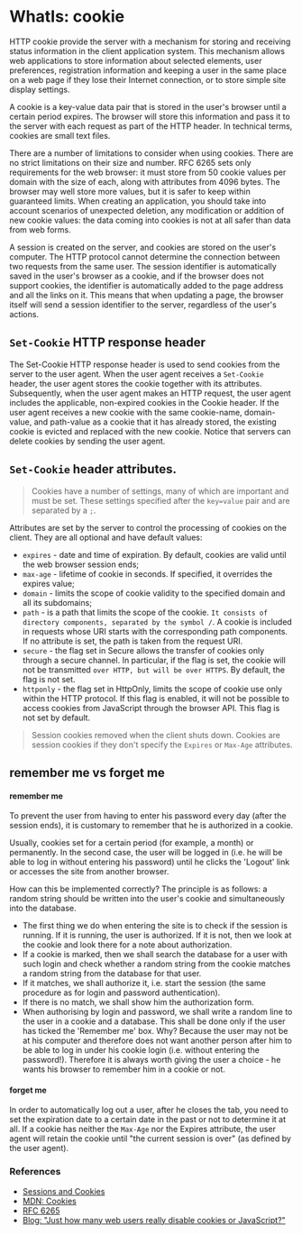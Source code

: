 #  WhatIs: cookie


HTTP cookie provide the server with a mechanism for storing and receiving status information in the client application system. This mechanism allows web applications to store information about selected elements, user preferences, registration information and keeping a user in the same place on a web page if they lose their Internet connection, or to store simple site display settings.

A cookie is a key-value data pair that is stored in the user's browser until a certain period expires. The browser will store this information and pass it to the server with each request as part of the HTTP header. In technical terms, cookies are small text files.  

There are a number of limitations to consider when using cookies. There are no strict limitations on their size and number.
 RFC 6265 sets only requirements for the web browser: it must store from 50 cookie values per domain with the size of each, along with attributes from 4096 bytes. The browser may well store more values, but it is safer to keep within guaranteed limits. When creating an application, you should take into account scenarios of unexpected deletion, any modification or addition of new cookie values: the data coming into cookies is not at all safer than data from web forms.

A session is created on the server, and cookies are stored on the user's computer. The HTTP protocol cannot determine the connection between two requests from the same user. 
The session identifier is automatically saved in the user's browser as a cookie, and if the browser does not support cookies, the identifier is automatically added to the page address and all the links on it. This means that when updating a page, the browser itself will send a session identifier to the server, regardless of the user's actions.
 
## `Set-Cookie` HTTP response header

 The Set-Cookie HTTP response header is used to send cookies from the server to the user agent.
 When the user agent receives a `Set-Cookie` header, the user agent stores the cookie together with its attributes.  Subsequently, when the user agent makes an HTTP request, the user agent includes the applicable, non-expired cookies in the Cookie header. If the user agent receives a new cookie with the same cookie-name, domain-value, and path-value as a cookie that it has already stored, the existing cookie is evicted and replaced with the new cookie. Notice that servers can delete cookies by sending the user agent.


## `Set-Cookie` header attributes.

> Cookies have a number of settings, many of which are important and must be set. These settings specified after the `key=value` pair and are separated by a `;`.

 Attributes are set by the server to control the processing of cookies on the client. They are all optional and have default values:
 
 - `expires` - date and time of expiration. By default, cookies are valid until the web browser session ends;
 - `max-age` - lifetime of cookie in seconds. If specified, it overrides the expires value;
 - `domain` - limits the scope of cookie validity to the specified domain and all its subdomains;
 - `path`  - is a path that limits the scope of the cookie. `It consists of directory components, separated by the symbol /`. A cookie is included in requests whose URI starts with the corresponding path components. If no attribute is set, the path is taken from the request URI.
 - `secure` - the flag set in Secure allows the transfer of cookies only through a secure channel. In particular, if the flag is set, the cookie will not be transmitted `over HTTP, but will be over HTTPS`. By default, the flag is not set.
 - `httponly` - the flag set in HttpOnly, limits the scope of cookie use only within the HTTP protocol. If this flag is enabled, it will not be possible to access cookies from JavaScript through the browser API. This flag is not set by default.

 > Session cookies removed when the client shuts down. Cookies are session cookies if they don't specify the `Expires` or `Max-Age` attributes.

## remember me vs forget me
 
#### remember me
To prevent the user from having to enter his password every day (after the session ends), it is customary to remember that he is authorized in a cookie.

Usually, cookies set for a certain period (for example, a month) or permanently. In the second case, the user will be logged in (i.e. he will be able to log in without entering his password) until he clicks the 'Logout' link or accesses the site from another browser.

How can this be implemented correctly? The principle is as follows: a random string should be written into the user's cookie and simultaneously into the database.
- The first thing we do when entering the site is to check if the session is running. If it is running, the user is authorized. If it is not, then we look at the cookie and look there for a note about authorization.
 - If a cookie is marked, then we shall search the database for a user with such login and check whether a random string from the cookie matches a random string from the database for that user.
- If it matches, we shall authorize it, i.e. start the session (the same procedure as for login and password authentication).
- If there is no match, we shall show him the authorization form.
- When authorising by login and password, we shall write a random line to the user in a cookie and a database. This shall be done only if the user has ticked the 'Remember me' box. Why? Because the user may not be at his computer and therefore does not want another person after him to be able to log in under his cookie login (i.e. without entering the password!).
Therefore it is always worth giving the user a choice - he wants his browser to remember him in a cookie or not.

#### forget me
In order to automatically log out a user, after he closes the tab, you need to set the expiration date to a certain date in the past or not to determine it at all.  If a cookie has neither the `Max-Age` nor the Expires attribute, the user agent will retain the cookie until "the current session is over" (as defined by the user agent).


### References 

* [Sessions and Cookies](https://auth0.com/docs/sessions-and-cookies)
* [MDN: Cookies](https://developer.mozilla.org/en-US/docs/Web/HTTP/Cookies)
* [RFC 6265](https://tools.ietf.org/html/rfc6265#section-4.1)
* [Blog: "Just how many web users really disable cookies or JavaScript?"](https://blog.yell.com/2016/04/just-many-web-users-disable-cookies-javascript/)
